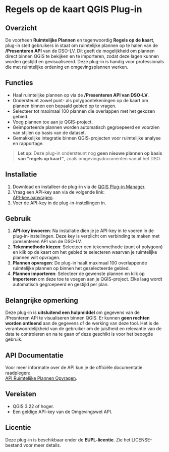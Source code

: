 # Regels op de kaart QGIS Plug-in

## Overzicht

De voorheen **Ruimtelijke Plannen** en tegenwoordig **Regels op de kaart**, plug-in stelt gebruikers in staat om ruimtelijke plannen op te halen van de **/Presenteren API** van de DSO-LV. Dit geeft de mogelijkheid om plannen direct binnen QGIS te bekijken en te importeren, zodat deze lagen kunnen worden gestijld en gevisualiseerd. Deze plug-in is handig voor professionals die met ruimtelijke ordening en omgevingsplannen werken.

## Functies

- Haal ruimtelijke plannen op via de **/Presenteren API van DSO-LV**.
- Ondersteunt zowel punt- als polygoontekeningen op de kaart om plannen binnen een bepaald gebied op te vragen.
- Selecteer tot maximaal 100 plannen die overlappen met het gekozen gebied.
- Voeg plannen toe aan je QGIS-project.
- Geïmporteerde plannen worden automatisch gegroepeerd en voorzien van stijlen op basis van de dataset.
- Gemakkelijke integratie binnen QGIS-projecten voor ruimtelijke analyse en rapportage.

> **Let op**: Deze plug-in ondersteunt nog **geen nieuwe plannen op basis van "regels op kaart"**, zoals omgevingsdocumenten vanuit het DSO.

## Installatie

1. Download en installeer de plug-in via de [QGIS Plug-in Manager](https://qgis.org/en/site/forusers/plugins.html).
2. Vraag een API-key aan via de volgende link:  
   [API-key aanvragen](https://aandeslagmetdeomgevingswet.nl/ontwikkelaarsportaal/formulieren/api-key-aanvragen-0/).
3. Voer de API-key in de plug-in-instellingen in.

## Gebruik

1. **API-key invoeren**: Na installatie dien je je API-key in te voeren in de plug-in-instellingen. Deze key is verplicht om verbinding te maken met /presenteren API van de DSO-LV.
2. **Tekenmethode kiezen**: Selecteer een tekenmethode (punt of polygoon) en klik op de kaart om het gebied te selecteren waarvan je ruimtelijke plannen wilt opvragen.
3. **Plannen opvragen**: De plug-in haalt maximaal 100 overlappende ruimtelijke plannen op binnen het geselecteerde gebied.
4. **Plannen importeren**: Selecteer de gewenste plannen en klik op **Importeren** om deze toe te voegen aan je QGIS-project. Elke laag wordt automatisch gegroepeerd en gestijld per plan.

## Belangrijke opmerking

Deze plug-in is **uitsluitend een hulpmiddel** om gegevens van de /Presnteren API te visualiseren binnen QGIS. Er kunnen **geen rechten worden ontleend** aan de gegevens of de werking van deze tool. Het is de verantwoordelijkheid van de gebruiker om de juistheid en relevantie van de data te controleren en na te gaan of deze geschikt is voor het beoogde gebruik.

## API Documentatie

Voor meer informatie over de API kun je de officiële documentatie raadplegen:  
[API Ruimtelijke Plannen Opvragen](https://aandeslagmetdeomgevingswet.nl/ontwikkelaarsportaal/api-register/api/rp-opvragen/).

## Vereisten

- QGIS 3.22 of hoger.
- Een geldige API-key van de Omgevingswet API.

## Licentie

Deze plug-in is beschikbaar onder de **EUPL-licentie**. Zie het LICENSE-bestand voor meer details.
